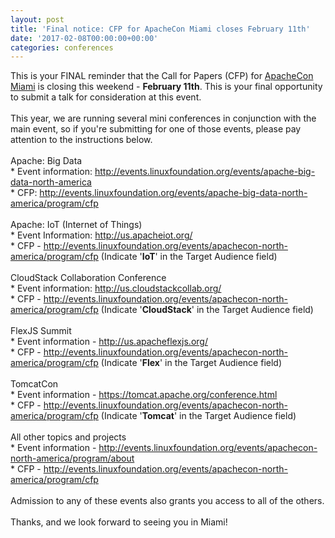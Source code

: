 ```yaml
---
layout: post
title: 'Final notice: CFP for ApacheCon Miami closes February 11th'
date: '2017-02-08T00:00:00+00:00'
categories: conferences
---
```

<div>This is your FINAL reminder that the Call for Papers (CFP) for <a href="http://apachecon.com/">ApacheCon Miami</a> is closing this weekend - <strong>February 11th</strong>. This is your final opportunity to submit a talk for consideration at this event.</div>
  <div><br /></div>
  <div>This year, we are running several mini conferences in conjunction with the main event, so if you're submitting for one of those events, please pay attention to the instructions below.</div>
  <div><br /></div>
  <div>Apache: Big Data&nbsp;</div>
  <div>* Event information: <a href="http://events.linuxfoundation.org/events/apache-big-data-north-america">http://events.linuxfoundation.org/events/apache-big-data-north-america</a></div>
  <div>* CFP: <a href="http://events.linuxfoundation.org/events/apache-big-data-north-america/program/cfp">http://events.linuxfoundation.org/events/apache-big-data-north-america/program/cfp</a></div>
  <div><br /></div>
  <div>Apache: IoT (Internet of Things)</div>
  <div>* Event Information: <a href="http://us.apacheiot.org/">http://us.apacheiot.org/</a></div>
  <div>* CFP - <a href="http://events.linuxfoundation.org/events/apachecon-north-america/program/cfp">http://events.linuxfoundation.org/events/apachecon-north-america/program/cfp</a> (Indicate '<strong>IoT</strong>' in the Target Audience field)</div>
  <div><br /></div>
  <div>CloudStack Collaboration Conference</div>
  <div>* Event information: <a href="http://us.cloudstackcollab.org/">http://us.cloudstackcollab.org/</a></div>
  <div>* CFP - <a href="http://events.linuxfoundation.org/events/apachecon-north-america/program/cfp">http://events.linuxfoundation.org/events/apachecon-north-america/program/cfp</a> (Indicate '<strong>CloudStack</strong>' in the Target Audience field)</div>
  <div><br /></div>
  <div>FlexJS Summit</div>
  <div>* Event information - <a href="http://us.apacheflexjs.org/">http://us.apacheflexjs.org/</a></div>
  <div>* CFP - <a href="http://events.linuxfoundation.org/events/apachecon-north-america/program/cfp">http://events.linuxfoundation.org/events/apachecon-north-america/program/cfp</a> (Indicate '<strong>Flex</strong>' in the Target Audience field)</div>
  <div><br /></div>
  <div>TomcatCon</div>
  <div>* Event information - <a href="https://tomcat.apache.org/conference.html">https://tomcat.apache.org/conference.html</a></div>
  <div>* CFP - <a href="http://events.linuxfoundation.org/events/apachecon-north-america/program/cfp">http://events.linuxfoundation.org/events/apachecon-north-america/program/cfp</a> (Indicate '<strong>Tomcat</strong>' in the Target Audience field)</div>
  <div><br /></div>
  <div>All other topics and projects</div>
  <div>* Event information - <a href="http://events.linuxfoundation.org/events/apachecon-north-america/program/about">http://events.linuxfoundation.org/events/apachecon-north-america/program/about</a></div>
  <div>* CFP - <a href="http://events.linuxfoundation.org/events/apachecon-north-america/program/cfp">http://events.linuxfoundation.org/events/apachecon-north-america/program/cfp</a></div>
  <div><br /></div>
  <div>Admission to any of these events also grants you access to all of the others.</div>
  <div><br /></div>
  <div>Thanks, and we look forward to seeing you in Miami!</div>
  <div><br /></div>
